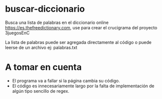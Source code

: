 # buscar-diccionario
Busca una lista de palabras en el diccionario online https://es.thefreedictionary.com, use para crear el crucigrama del proyecto 3juegosEnC

La lista de palabras puede ser agregada directamente al código o puede leerse de un archivo ej: palabras.txt

# A tomar en cuenta
* El programa va a fallar si la página cambia su código. 
* El código es innecesariamente largo por la falta de implementación de algún tipo sencillo de regex.
